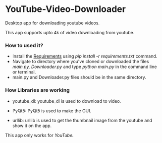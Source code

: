 # YouTube-Video-Downloader
Desktop app for downloading youtube videos.

This app supports upto 4k of video downloading from youtube. 

### How to used it?

- Install the [Requirements](https://github.com/faizanalii/YouTube-Video-Downloader/blob/master/requirements.txt) using *pip install -r requirements.txt* command. 
- Navigate to directory where you've cloned or downloaded the files *main.py, Downloader.py* and type *python main.py* in the command line or terminal. 
- main.py and Downloader.py files should be in the same directory. 

### How Libraries are working

* youtube_dl:
  youtube_dl is used to download to video.
 
* PyQt5:
  PyQt5 is used to make the GUI.

* urllib:
 urllib is used to get the thumbnail image from the youtube and show it on the app.

This app only works for *YouTube.*
 
 

